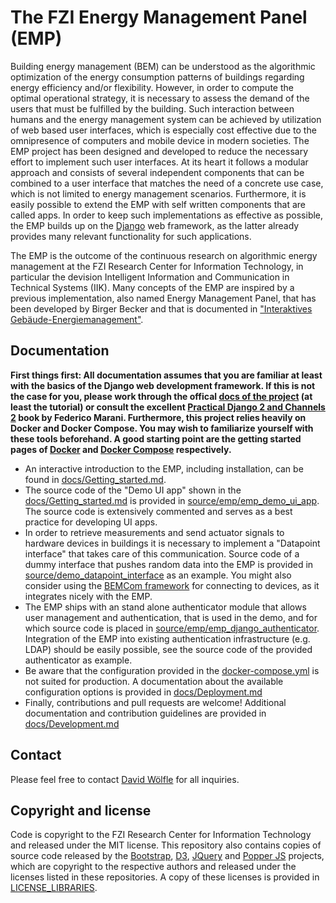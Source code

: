 # The FZI Energy Management Panel (EMP) 

Building energy management (BEM) can be understood as the algorithmic optimization of the energy consumption patterns of buildings regarding energy efficiency and/or flexibility. However, in order to compute the optimal operational strategy, it is necessary to assess the demand of the users that must be fulfilled by the building. Such interaction between humans and the energy management system can be achieved by utilization of web based user interfaces, which is especially cost effective due to the omnipresence of computers and mobile device in modern societies. The EMP project has been designed and developed to reduce the necessary effort to implement such user interfaces. At its heart it follows a modular approach and consists of several independent components that can be combined to a user interface that matches the need of a concrete use case, which is not limited to energy management scenarios. Furthermore, it is easily possible to extend the EMP with self written components that are called apps. In order to keep such implementations as effective as possible, the EMP builds up on the [Django](https://www.djangoproject.com/) web framework, as the latter already provides many relevant functionality for such applications.

The EMP is the outcome of the continuous research on algorithmic energy management at the FZI Research Center for Information Technology, in particular the devision Intelligent Information and Communication in Technical Systems (IIK). Many concepts of the EMP are inspired by a previous implementation, also named Energy Management Panel, that has been developed by Birger Becker and that is documented in ["Interaktives Gebäude-Energiemanagement"](https://publikationen.bibliothek.kit.edu/1000043519).

## Documentation

**First things first: All documentation assumes that you are familiar at least with the basics of the Django web development framework. If this is not the case for you, please work through the offical [docs of the project](https://docs.djangoproject.com/) (at least the tutorial) or consult the excellent [Practical Django 2 and Channels 2](https://www.springer.com/de/book/9781484240984) book by Federico Marani. Furthermore, this project relies heavily on Docker and Docker Compose. You may wish to familiarize yourself with these tools beforehand. A good starting point are the getting started pages of [Docker](https://docs.docker.com/get-started/) and [Docker Compose](https://docs.docker.com/compose/gettingstarted/) respectively.**

* An interactive introduction to the EMP, including installation, can be found in [docs/Getting_started.md](./docs/Getting_started.md).
* The source code of the "Demo UI app" shown in the [docs/Getting_started.md](./docs/Getting_started.md) is provided in [source/emp/emp_demo_ui_app](./source/emp/emp_demo_ui_app). The source code is extensively commented and serves as a best practice for developing UI apps.
* In order to retrieve measurements and send actuator signals to hardware devices in buildings it is necessary to implement a "Datapoint interface" that takes care of this communication. Source code of a dummy interface that pushes random data into the EMP is provided in [source/demo_datapoint_interface](./source/demo_datapoint_interface) as an example. You might also consider using the [BEMCom framework](https://bemcom.readthedocs.io/) for connecting to devices, as it integrates nicely with the EMP. 
* The EMP ships with an stand alone authenticator module that allows user management and authentication, that is used in the demo, and for which source code is placed in [source/emp/emp_django_authenticator](./source/emp/emp_django_authenticator/). Integration of the EMP into existing authentication infrastructure (e.g. LDAP) should be easily possible, see the source code of the provided authenticator as example.
* Be aware that the configuration provided in the [docker-compose.yml](docker-compose.yml) is not suited for production. A documentation about the available configuration options is provided in [docs/Deployment.md](docs/Deployment.md)
* Finally, contributions and pull requests are welcome! Additional documentation and contribution guidelines are provided in [docs/Development.md](docs/Development.md)

## Contact

Please feel free to contact [David Wölfle](https://www.fzi.de/en/about-us/organisation/detail/address/david-woelfle/) for all inquiries.

## Copyright and license

Code is copyright to the FZI Research Center for Information Technology and released under the MIT license. This repository also contains copies of source code released by the [Bootstrap](https://github.com/twbs/bootstrap), [D3](https://github.com/d3/d3), [JQuery](https://github.com/jquery/jquery) and [Popper JS](https://github.com/popperjs/popper-core) projects, which are copyright to the respective authors and released under the licenses listed in these repositories. A copy of these licenses is provided in  [LICENSE_LIBRARIES](LICENSE_LIBRARIES).
